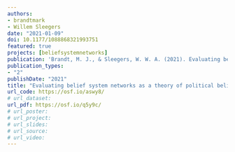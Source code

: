```yaml
---
authors:
- brandtmark
- Willem Sleegers
date: "2021-01-09"
doi: 10.1177/1088868321993751
featured: true
projects: [beliefsystemnetworks]
publication: 'Brandt, M. J., & Sleegers, W. W. A. (2021). Evaluating belief system networks as a theory of political belief system dynamics. *Personality and Social Psychology Review, 25*, 159-185.'
publication_types:
- "2"
publishDate: "2021"
title: "Evaluating belief system networks as a theory of political belief system dynamics"
url_code: https://osf.io/aswy8/
# url_dataset:
url_pdf: https://osf.io/q5y9c/
# url_poster:
# url_project:
# url_slides:
# url_source:
# url_video:
---
```

